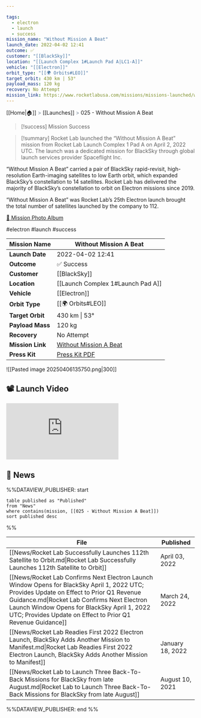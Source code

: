 ```yaml
---

tags:
  - electron
  - launch
  - success
mission_name: "Without Mission A Beat"
launch_date: 2022-04-02 12:41
outcome: ✅
customer: "[[BlackSky]]"
location: "[[Launch Complex 1#Launch Pad A|LC1-A]]"
vehicle: "[[Electron]]"
orbit_type: "[[🌍 Orbits#LEO]]"
target_orbit: 430 km | 53°
payload_mass: 120 kg
recovery: No Attempt
mission_link: https://www.rocketlabusa.com/missions/missions-launched/without-mission-a-beat/
---
```

[[Home|🏠]]  <span style="color: LightSlateGray">></span>  <span class="no-hover">[[Launches]]</span>  <span style="color: LightSlateGray">></span>  025 - Without Mission A Beat

>[!success] Mission Success

>[!summary]
Rocket Lab launched the “Without Mission A Beat” mission from Rocket Lab Launch Complex 1 Pad A on April 2, 2022 UTC.  The launch was a dedicated mission for BlackSky through global launch services provider Spaceflight Inc. 
>
“Without Mission A Beat” carried a pair of BlackSky rapid-revisit, high-resolution Earth-imaging satellites to low Earth orbit, which expanded BlackSky’s constellation to 14 satellites. Rocket Lab has delivered the majority of BlackSky’s constellation to orbit on Electron missions since 2019.
>
“Without Mission A Beat” was Rocket Lab’s 25th Electron launch brought the total number of satellites launched by the company to 112. 
>
[📸 Mission Photo Album](https://www.flickr.com/photos/rocketlab/albums/72177720301776029/)

#electron #launch #success


| **Mission Name** | Without Mission A Beat                                                                                     |
| ---------------- | ---------------------------------------------------------------------------------------------------------- |
| **Launch Date**  | 2022-04-02 12:41                                                                                           |
| **Outcome**      | ✅ Success                                                                                                  |
| **Customer**     | [[BlackSky]]                                                                                               |
| **Location**     | [[Launch Complex 1#Launch Pad A]]                                                                          |
| **Vehicle**      | [[Electron]]                                                                                               |
| **Orbit Type**   | [[🌍 Orbits#LEO]]                                                                                          |
| **Target Orbit** | 430 km &#124; 53°                                                                                          |
| **Payload Mass** | 120 kg                                                                                                     |
| **Recovery**     | No Attempt                                                                                                 |
| **Mission Link** | [Without Mission A Beat](https://www.rocketlabusa.com/missions/missions-launched/without-mission-a-beat/)  |
| **Press Kit**    | [Press Kit PDF](https://rocketlabcorp.com/assets/Uploads/Rocket-Lab-Without-Mission-A-Beat-Press-Kit2.pdf) |


![[Pasted image 20250406135750.png|300]]

## 📽️ Launch Video

<div class="responsive-video">
<iframe src="https://www.youtube.com/embed/yU2-0J5w0oE" title="Rocket Lab&#39;s Electron - Without Mission A Beat Mission" frameborder="0" allow="accelerometer; autoplay; clipboard-write; encrypted-media; gyroscope; picture-in-picture; web-share" referrerpolicy="strict-origin-when-cross-origin" allowfullscreen></iframe>     
</div>

## 📰 News
%%DATAVIEW_PUBLISHER: start
```
table published as "Published"
from "News"
where contains(mission, [[025 - Without Mission A Beat]])
sort published desc
```
%%

| File                                                                                                                                                                                                                                                                                                   | Published        |
| ------------------------------------------------------------------------------------------------------------------------------------------------------------------------------------------------------------------------------------------------------------------------------------------------------ | ---------------- |
| [[News/Rocket Lab Successfully Launches 112th Satellite to Orbit.md\|Rocket Lab Successfully Launches 112th Satellite to Orbit]]                                                                                                                                                                       | April 03, 2022   |
| [[News/Rocket Lab Confirms Next Electron Launch Window Opens for BlackSky April 1, 2022 UTC; Provides Update on Effect to Prior Q1 Revenue Guidance.md\|Rocket Lab Confirms Next Electron Launch Window Opens for BlackSky April 1, 2022 UTC; Provides Update on Effect to Prior Q1 Revenue Guidance]] | March 24, 2022   |
| [[News/Rocket Lab Readies First 2022 Electron Launch, BlackSky Adds Another Mission to Manifest.md\|Rocket Lab Readies First 2022 Electron Launch, BlackSky Adds Another Mission to Manifest]]                                                                                                         | January 18, 2022 |
| [[News/Rocket Lab to Launch Three Back-To-Back Missions for BlackSky from late August.md\|Rocket Lab to Launch Three Back-To-Back Missions for BlackSky from late August]]                                                                                                                             | August 10, 2021  |

%%DATAVIEW_PUBLISHER: end %%